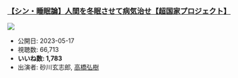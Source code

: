 ### [【シン・睡眠論】人間を冬眠させて病気治せ【超国家プロジェクト】](https://www.youtube.com/watch?v=1dDAqZFMZXE)
[![](https://img.youtube.com/vi/1dDAqZFMZXE/sddefault.jpg)](https://www.youtube.com/watch?v=1dDAqZFMZXE)
-   公開日: 2023-05-17
-   視聴数: 66,713
-   **いいね数: 1,783**
-   出演者: 砂川玄志郎, [高橋弘樹](/rehacq_fan/people/高橋弘樹 "wikilink")
